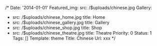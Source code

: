/*
Date: '2014-01-01'
Featured_img:
  src: /$uploads/chinese.jpg
Gallery:
- src: /$uploads/chinese_home.jpg
  title: Home
- src: /$uploads/chinese_gallery.jpg
  title: Gallery
- src: /$uploads/chinese_shop.jpg
  title: Shop
- src: /$uploads/chinese_theatre.jpg
  title: Theatre
Priority: 0
Status: 1
Tags: []
Template: theme
Title: Chinese
Url: xxx
*/
